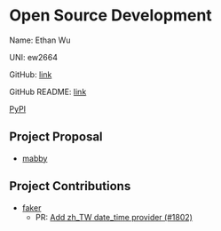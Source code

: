 # Open Source Development

Name: Ethan Wu

UNI: ew2664

GitHub: [link](https://github.com/ew2664)

GitHub README: [link](https://github.com/ew2664/ew2664/blob/main/README.md)

[PyPI](https://pypi.org/user/thetawom/)

## Project Proposal

- [mabby](../projects/python/mabby.md)

## Project Contributions

- [faker](../projects/python/faker.md)
  - PR: [Add zh_TW date_time provider (#1802)](https://github.com/joke2k/faker/pull/1802)
<!--
|                            Repo                            | Description                                                                                                        |
| :--------------------------------------------------------: | ------------------------------------------------------------------------------------------------------------------ |
|          [faker](https://github.com/joke2k/faker)          | Faker is a Python package that generates fake data for you.                                                        |
| [django-environ](https://github.com/joke2k/django-environ) | Django-environ allows you to utilize 12factor inspired environment variables to configure your Django application. |
|   [matplotlib](https://github.com/matplotlib/matplotlib)   | matplotlib: plotting with Python                                                                                   |
|       [pytest](https://github.com/pytest-dev/pytest)       | The pytest framework makes it easy to write small tests, yet scales to support complex functional testing          |
|      [cleanlab](https://github.com/cleanlab/cleanlab)      | The standard data-centric AI package for data quality and machine learning with messy, real-world data and labels. | -->
